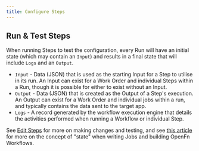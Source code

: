 ```yaml
---
title: Configure Steps
---
```


## Run & Test Steps

When running Steps to test the configuration, every Run will have an initial
state (which may contain an `Input`) and results in a final state that will
include `Logs` and an `Output`.

- `Input` - Data (JSON) that is used as the starting Input for a Step to utilise
  in its run. An Input can exist for a Work Order and individual Steps within a
  Run, though it is possible for either to exist without an Input.
- `Output` - Data (JSON) that is created as the Output of a Step's execution. An
  Output can exist for a Work Order and individual jobs within a run, and
  typically contains the data sent to the target app.
- `Logs` - A record generated by the workflow execution engine that details the
  activities performed when running a Workflow or individual Step.

See [Edit Steps](/docs/build/steps/step-editor.md) for more on making changes
and testing, and see [this article](/docs/build/steps/state.md) for more on the
concept of "state" when writing Jobs and building OpenFn Workflows.